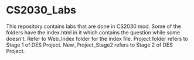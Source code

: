 # CS2030_Labs
This repository contains labs that are done in CS2030 mod. Some of the folders have the index.html in it which contains the question while some doesn't.
Refer to Web_Index folder for the index file. 
Project folder refers to Stage 1 of DES Project.
New_Project_Stage2 refers to Stage 2 of DES Project.
